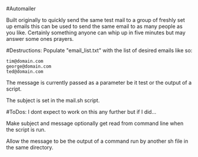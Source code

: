 #Automailer

Built originally to quickly send the same test mail to a group of freshly set up emails this can be used to send the same email to as many people as you like. Certainly something anyone can whip up in five minutes but may answer some ones prayers.

#Destructions:
Populate "email_list.txt" with the list of desired emails like so:
```
tim@domain.com
george@domain.com
ted@domain.com
```
The message is currently passed as a parameter be it test or the output of a script.

The subject is set in the mail.sh script.

#ToDos:
I dont expect to work on this any further but if I did...

Make subject and message optionally get read from command line when the script is run.

Allow the message to be the output of a command run by another sh file in the same directory.
